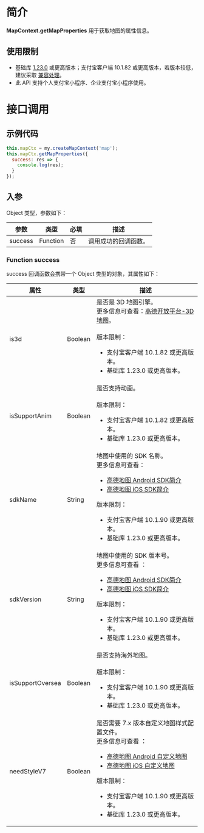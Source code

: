 # 简介 

**MapContext.getMapProperties** 用于获取地图的属性信息。

## 使用限制

- 基础库 [1.23.0](https://opendocs.alipay.com/mini/framework/lib) 或更高版本；支付宝客户端 10.1.82 或更高版本，若版本较低，建议采取 [兼容处理](https://docs.alipay.com/mini/framework/compatibility)。
- 此 API 支持个人支付宝小程序、企业支付宝小程序使用。

# 接口调用

## 示例代码

```javascript
this.mapCtx = my.createMapContext('map');
this.mapCtx.getMapProperties({
  success: res => {
    console.log(res);
  }
});
```

## 入参

Object 类型，参数如下：

| **参数** | **类型** | **必填** | **描述** |
| --- | --- | --- | --- |
| success | Function | 否 | 调用成功的回调函数。 |

### Function success

success 回调函数会携带一个 Object 类型的对象，其属性如下：

| **属性** | **类型** | **描述** |
| --- | --- | --- |
| is3d | Boolean | 是否是 3D 地图引擎。<br />更多信息可查看：[高德开放平台-3D 地图](https://lbs.amap.com/api/javascript-api/guide/map/3d-map/?sug_index=0)。<br /><br />版本限制：<ul><li>支付宝客户端 10.1.82  或更高版本。</li><li>基础库 1.23.0 或更高版本。</li></ul> |
| isSupportAnim | Boolean | 是否支持动画。<br /><br />版本限制：<ul><li>支付宝客户端 10.1.82  或更高版本。</li><li>基础库 1.23.0 或更高版本。</li></ul> |
| sdkName | String | 地图中使用的 SDK 名称。<br />更多信息可查看：<ul><li>[高德地图 Android SDK简介](https://lbs.amap.com/api/android-sdk/summary/)</li><li>[高德地图 iOS SDK简介](https://lbs.amap.com/api/ios-sdk/summary)</li></ul> 版本限制：<ul><li>支付宝客户端 10.1.90  或更高版本。</li><li>基础库 1.23.0 或更高版本。</li></ul> |
| sdkVersion | String | 地图中使用的 SDK 版本号。<br />更多信息可查看 ：<ul><li>[高德地图 Android SDK简介](https://lbs.amap.com/api/android-sdk/summary/)</li><li>[高德地图 iOS SDK简介](https://lbs.amap.com/api/ios-sdk/summary)</li></ul>版本限制：<ul><li>支付宝客户端 10.1.90 或更高版本。</li><li>基础库 1.23.0 或更高版本。</li></ul> |
| isSupportOversea | Boolean | 是否支持海外地图。<br /><br />版本限制：<ul><li>支付宝客户端 10.1.90 或更高版本。</li><li>基础库 1.23.0 或更高版本。</li></ul> |
| needStyleV7 | Boolean | 是否需要 7.x 版本自定义地图样式配置文件。<br />更多信息可查看 ：<ul><li>[高德地图 Android 自定义地图](https://lbs.amap.com/api/android-sdk/guide/create-map/custom/?sug_index=2)</li><li>[高德地图 iOS 自定义地图](https://lbs.amap.com/api/ios-sdk/guide/create-map/custom/?sug_index=1)</li></ul>版本限制：<ul><li>支付宝客户端 10.1.90 或更高版本。</li><li>基础库 1.23.0 或更高版本。</li></ul> |


